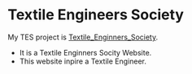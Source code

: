 # Textile Engineers Society

My TES project is [Textile_Enginners_Society](https://textile-engineers-society.netlify.app/).

* It is a Textile Enginners Socity Website.
* This website inpire a Textile Engineer.
